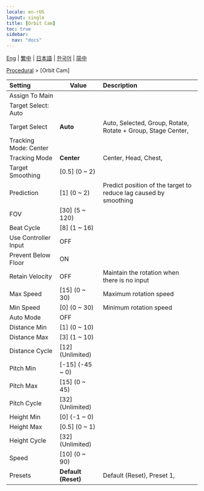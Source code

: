 ```yaml
---
locale: en-rUS
layout: single
title: [Orbit Cam]
toc: true
sidebar:
  nav: "docs"
---
```

[Eng](/dancexr/menu/2025.4/motion/orbit_cam) | [繁中](/tw/dancexr/menu/2025.4/motion/orbit_cam) | [日本語](/jp/dancexr/menu/2025.4/motion/orbit_cam) | [한국어](/kr/dancexr/menu/2025.4/motion/orbit_cam) | [简中](/zh/dancexr/menu/2025.4/motion/orbit_cam)

[Procedural](../menu#Procedural) > [Orbit Cam]



| Setting | Value | Description |
| :--- | --- | :--- |
| Assign To Main || 
| Target Select: Auto || 
| Target Select | **Auto** | Auto, Selected, Group, Rotate, Rotate + Group, Stage Center,  |
| Tracking Mode: Center || 
| Tracking Mode | **Center** | Center, Head, Chest,  |
| Target Smoothing | [0.5] (0 ~ 2) | 
| Prediction | [1] (0 ~ 2) | Predict position of the target to reduce lag caused by smoothing
| FOV | [30] (5 ~ 120) | 
| Beat Cycle | [8] (1 ~ 16) | 
| Use Controller Input | OFF | 
| Prevent Below Floor | ON | 
| Retain Velocity | OFF | Maintain the rotation when there is no input
| Max Speed | [15] (0 ~ 30) | Maximum rotation speed
| Min Speed | [0] (0 ~ 30) | Minimum rotation speed
| Auto Mode | OFF | 
| Distance Min | [1] (0 ~ 10) | 
| Distance Max | [3] (1 ~ 10) | 
| Distance Cycle | [12] (Unlimited) | 
| Pitch Min | [-15] (-45 ~ 0) | 
| Pitch Max | [15] (0 ~ 45) | 
| Pitch Cycle | [32] (Unlimited) | 
| Height Min | [0] (-1 ~ 0) | 
| Height Max | [0.5] (0 ~ 1) | 
| Height Cycle | [32] (Unlimited) | 
| Speed | [10] (0 ~ 90) | 
| Presets | **Default (Reset)** | Default (Reset), Preset 1,  |
